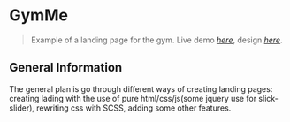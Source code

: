# GymMe
> Example of a landing page for the gym.
> Live demo [_here_](https://excitexcite.github.io/Gym-me/), design [_here_](https://www.figma.com/file/SLuMVrn2W0iJvWUECQ1D8z/gymme-free-landing-page-Community).

## General Information
The general plan is go through different ways of creating landing pages: creating lading with the use of pure html/css/js(some jquery use for slick-slider), rewriting css with SCSS, adding some other features.

